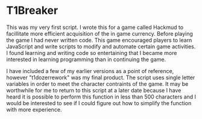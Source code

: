 # T1Breaker

This was my very first script. I wrote this for a game called Hackmud to facillitate more efficient acquisition of the in game currency. Before playing the game I had never written code. This game encouraged players to learn JavaScript and write scripts to modify and automate certain game activities. I found learning and writing code so entertaining that I became more interested in learning programming than in continuing the game.

I have included a few of my earlier versions as a point of reference, however "t1dozerrework" was my final product. The script uses single letter variables in order to meet the character contraints of the game. It may be worthwhile for me to return to this script at a later date because I have heard it is possible to perform this function in less than 500 characters and I would be interested to see if I could figure out how to simplify the function with more experience.
